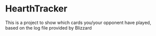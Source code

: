 # HearthTracker
This is a project to show which cards you/your opponent have played, based on the log file provided by Blizzard
